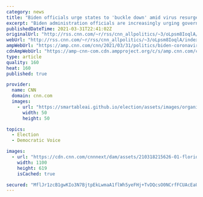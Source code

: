```yaml
---
category: news
title: "Biden officials urge states to 'buckle down' amid virus resurgence but avoid issuing federal guidance"
excerpt: "Biden administration officials are increasingly urging governors and local officials to reinstate or avoid relaxing public health restrictions as coronavirus cases continue to rise and the US stares down the prospect of another surge.\n    \n"
publishedDateTime: 2021-03-31T22:41:02Z
originalUrl: "http://rss.cnn.com/~r/rss/cnn_allpolitics/~3/oLpsm8IoqlA/index.html"
webUrl: "http://rss.cnn.com/~r/rss/cnn_allpolitics/~3/oLpsm8IoqlA/index.html"
ampWebUrl: "https://amp.cnn.com/cnn/2021/03/31/politics/biden-coronavirus-guidance/index.html"
cdnAmpWebUrl: "https://amp-cnn-com.cdn.ampproject.org/c/s/amp.cnn.com/cnn/2021/03/31/politics/biden-coronavirus-guidance/index.html"
type: article
quality: 160
heat: 160
published: true

provider:
  name: CNN
  domain: cnn.com
  images:
    - url: "https://smartableai.github.io/election/assets/images/organizations/cnn.com-50x50.jpg"
      width: 50
      height: 50

topics:
  - Election
  - Democratic Voice

images:
  - url: "https://cdn.cnn.com/cnnnext/dam/assets/210318215626-01-florida-spring-break-2021-miami-beach-super-tease.jpg"
    width: 1100
    height: 619
    isCached: true

secured: "MflJr1zcB1gwKIo3N7BjtpEkLwmaA1flWh5yeFHj+TvDQcsO0NCrfFCUAcEaUn1g4CPvykV4i+zglW6Y6ajV1xYuyR4wfElN4iceZWRt/ueAzh/ru6dqJWiHdXDGF8lSpxTcUVxu9fQywV3A/cHyeP3zW80vDzXMI7cfwWxFPqZMY5VRbf+pAt6UiuUfGXpbR2kX82biiyq68P4XkwqudtjnMhxueQcw8fUKw5W69qNos0JWD2cP2AKfhMSY7ElESmYiPBcWVf/pOHlj99HCpQE6Gcyk3yW8mCZS+6mKLLmsJF7oMwZSbl8/jeK+0XxVHipqDsBVMwCHLfDqq3C3rgl3PmSdJd3Yswrew4HaPMI=;ivmkUFCr32gFmjMfartpKQ=="
---
```


